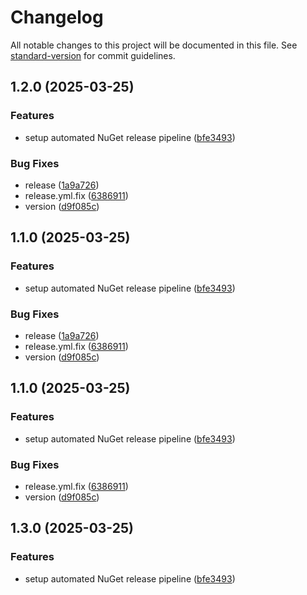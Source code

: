 # Changelog

All notable changes to this project will be documented in this file. See [standard-version](https://github.com/conventional-changelog/standard-version) for commit guidelines.

## 1.2.0 (2025-03-25)


### Features

* setup automated NuGet release pipeline ([bfe3493](https://github.com/rodion-andreev/Seq.App.GoogleChat/commit/bfe3493008eeae3b0239f39625fab1bf02757139))


### Bug Fixes

* release ([1a9a726](https://github.com/rodion-andreev/Seq.App.GoogleChat/commit/1a9a7262a4c9137d0c06ea818dcae74560ffb7da))
* release.yml.fix ([6386911](https://github.com/rodion-andreev/Seq.App.GoogleChat/commit/63869114fc5511c1bd1d1de2921b3e3757cc640f))
* version ([d9f085c](https://github.com/rodion-andreev/Seq.App.GoogleChat/commit/d9f085c91891e16365e7a32d050df00122291388))

## 1.1.0 (2025-03-25)


### Features

* setup automated NuGet release pipeline ([bfe3493](https://github.com/rodion-andreev/Seq.App.GoogleChat/commit/bfe3493008eeae3b0239f39625fab1bf02757139))


### Bug Fixes

* release ([1a9a726](https://github.com/rodion-andreev/Seq.App.GoogleChat/commit/1a9a7262a4c9137d0c06ea818dcae74560ffb7da))
* release.yml.fix ([6386911](https://github.com/rodion-andreev/Seq.App.GoogleChat/commit/63869114fc5511c1bd1d1de2921b3e3757cc640f))
* version ([d9f085c](https://github.com/rodion-andreev/Seq.App.GoogleChat/commit/d9f085c91891e16365e7a32d050df00122291388))

## 1.1.0 (2025-03-25)


### Features

* setup automated NuGet release pipeline ([bfe3493](https://github.com/rodion-andreev/Seq.App.GoogleChat/commit/bfe3493008eeae3b0239f39625fab1bf02757139))


### Bug Fixes

* release.yml.fix ([6386911](https://github.com/rodion-andreev/Seq.App.GoogleChat/commit/63869114fc5511c1bd1d1de2921b3e3757cc640f))
* version ([d9f085c](https://github.com/rodion-andreev/Seq.App.GoogleChat/commit/d9f085c91891e16365e7a32d050df00122291388))

## 1.3.0 (2025-03-25)


### Features

* setup automated NuGet release pipeline ([bfe3493](https://github.com/rodion-andreev/Seq.App.GoogleChat/commit/bfe3493008eeae3b0239f39625fab1bf02757139))

